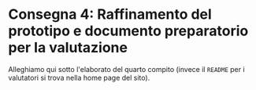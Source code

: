 # Consegna 4: Raffinamento del prototipo e documento preparatorio per la valutazione

Alleghiamo qui sotto l'elaborato del quarto compito (invece il `README` per i valutatori si trova nella home page del sito).
